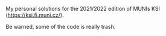 My personal solutions for the 2021/2022 edition of MUNIs KSI (https://ksi.fi.muni.cz/).

Be warned, some of the code is really trash.
